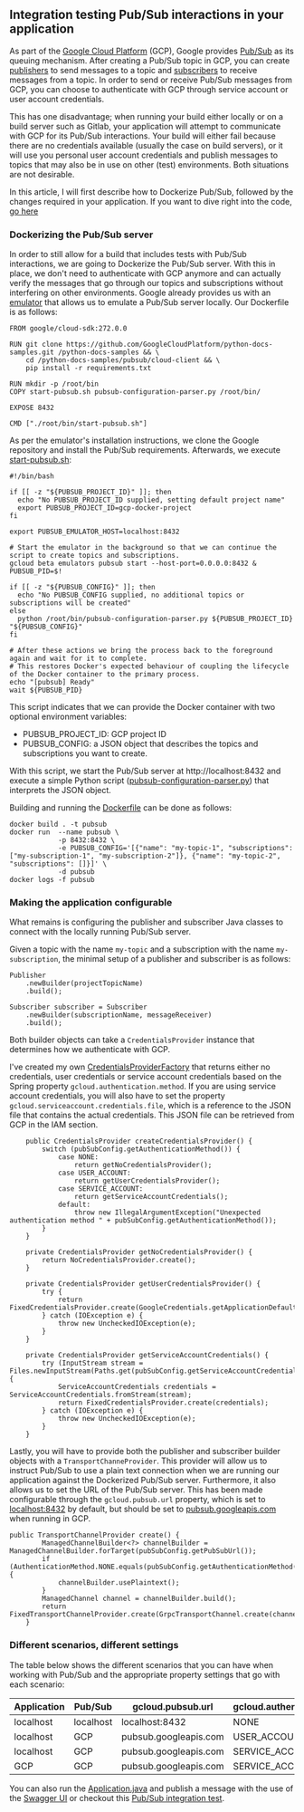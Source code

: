 ## Integration testing Pub/Sub interactions in your application

As part of the [Google Cloud Platform][1] (GCP), Google provides [Pub/Sub][2] as its queuing mechanism. 
After creating a Pub/Sub topic in GCP, you can create [publishers][3] to send messages to a topic and [subscribers][4] to receive messages from a topic.
In order to send or receive Pub/Sub messages from GCP, you can choose to authenticate with GCP through service account or user account credentials.

This has one disadvantage; when running your build either locally or on a build server such as Gitlab, your application will attempt to communicate with GCP for its Pub/Sub interactions.
Your build will either fail because there are no credentials available (usually the case on build servers), 
or it will use you personal user account credentials and publish messages to topics that may also be in use on other (test) environments. 
Both situations are not desirable. 

In this article, I will first describe how to Dockerize Pub/Sub, followed by the changes required in your application. 
If you want to dive right into the code, [go here][8] 

### Dockerizing the Pub/Sub server

In order to still allow for a build that includes tests with Pub/Sub interactions, we are going to Dockerize the Pub/Sub server. 
With this in place, we don't need to authenticate with GCP anymore and can actually verify the messages that go through our topics and subscriptions without interfering on other environments.
Google already provides us with an [emulator][5] that allows us to emulate a Pub/Sub server locally.
Our Dockerfile is as follows:

```
FROM google/cloud-sdk:272.0.0

RUN git clone https://github.com/GoogleCloudPlatform/python-docs-samples.git /python-docs-samples && \
    cd /python-docs-samples/pubsub/cloud-client && \
    pip install -r requirements.txt

RUN mkdir -p /root/bin
COPY start-pubsub.sh pubsub-configuration-parser.py /root/bin/

EXPOSE 8432

CMD ["./root/bin/start-pubsub.sh"]
``` 

As per the emulator's installation instructions, we clone the Google repository and install the Pub/Sub requirements.
Afterwards, we execute [start-pubsub.sh](src/test/resources/docker/start-pubsub.sh):
```
#!/bin/bash

if [[ -z "${PUBSUB_PROJECT_ID}" ]]; then
  echo "No PUBSUB_PROJECT_ID supplied, setting default project name"
  export PUBSUB_PROJECT_ID=gcp-docker-project
fi

export PUBSUB_EMULATOR_HOST=localhost:8432

# Start the emulator in the background so that we can continue the script to create topics and subscriptions.
gcloud beta emulators pubsub start --host-port=0.0.0.0:8432 &
PUBSUB_PID=$!

if [[ -z "${PUBSUB_CONFIG}" ]]; then
  echo "No PUBSUB_CONFIG supplied, no additional topics or subscriptions will be created"
else
  python /root/bin/pubsub-configuration-parser.py ${PUBSUB_PROJECT_ID} "${PUBSUB_CONFIG}"
fi

# After these actions we bring the process back to the foreground again and wait for it to complete.
# This restores Docker's expected behaviour of coupling the lifecycle of the Docker container to the primary process.
echo "[pubsub] Ready"
wait ${PUBSUB_PID}
```    

This script indicates that we can provide the Docker container with two optional environment variables:
* PUBSUB_PROJECT_ID: GCP project ID
* PUBSUB_CONFIG: a JSON object that describes the topics and subscriptions you want to create. 
 
With this script, we start the Pub/Sub server at http://localhost:8432 and execute a simple Python script ([pubsub-configuration-parser.py](src/test/resources/docker/pubsub-configuration-parser.py)) that interprets the JSON object.

Building and running the [Dockerfile](src/test/resources/docker/Dockerfile) can be done as follows:
```
docker build . -t pubsub
docker run  --name pubsub \
            -p 8432:8432 \
            -e PUBSUB_CONFIG='[{"name": "my-topic-1", "subscriptions": ["my-subscription-1", "my-subscription-2"]}, {"name": "my-topic-2", "subscriptions": []}]' \
            -d pubsub
docker logs -f pubsub 
```

### Making the application configurable

What remains is configuring the publisher and subscriber Java classes to connect with the locally running Pub/Sub server.

Given a topic with the name `my-topic` and a subscription with the name `my-subscription`, the minimal setup of a publisher and subscriber is as follows:

```
Publisher
    .newBuilder(projectTopicName)
    .build();
```
```
Subscriber subscriber = Subscriber
    .newBuilder(subscriptionName, messageReceiver)
    .build();
``` 

Both builder objects can take a `CredentialsProvider` instance that determines how we authenticate with GCP.

I've created my own [CredentialsProviderFactory](src/main/java/nl/luminis/articles/pubsub/auth/CredentialsProviderFactory.java) that returns either no credentials, user credentials or service account credentials based on the Spring property `gcloud.authentication.method`.
If you are using service account credentials, you will also have to set the property `gcloud.serviceaccount.credentials.file`, which is a reference to the JSON file that contains the actual credentials.
This JSON file can be retrieved from GCP in the IAM section.

```
    public CredentialsProvider createCredentialsProvider() {
        switch (pubSubConfig.getAuthenticationMethod()) {
            case NONE:
                return getNoCredentialsProvider();
            case USER_ACCOUNT:
                return getUserCredentialsProvider();
            case SERVICE_ACCOUNT:
                return getServiceAccountCredentials();
            default:
                throw new IllegalArgumentException("Unexpected authentication method " + pubSubConfig.getAuthenticationMethod());
        }
    }

    private CredentialsProvider getNoCredentialsProvider() {
        return NoCredentialsProvider.create();
    }

    private CredentialsProvider getUserCredentialsProvider() {
        try {
            return FixedCredentialsProvider.create(GoogleCredentials.getApplicationDefault());
        } catch (IOException e) {
            throw new UncheckedIOException(e);
        }
    }

    private CredentialsProvider getServiceAccountCredentials() {
        try (InputStream stream = Files.newInputStream(Paths.get(pubSubConfig.getServiceAccountCredentialsFile()))) {
            ServiceAccountCredentials credentials = ServiceAccountCredentials.fromStream(stream);
            return FixedCredentialsProvider.create(credentials);
        } catch (IOException e) {
            throw new UncheckedIOException(e);
        }
    }
```

Lastly, you will have to provide both the publisher and subscriber builder objects with a `TransportChanneProvider`.
This provider will allow us to instruct Pub/Sub to use a plain text connection when we are running our application against the Dockerized Pub/Sub server.
Furthermore, it also allows us to set the URL of the Pub/Sub server. 
This has been made configurable through the `gcloud.pubsub.url` property, which is set to [localhost:8432][6] by default, but should be set to [pubsub.googleapis.com][7] when running in GCP.
```
public TransportChannelProvider create() {
        ManagedChannelBuilder<?> channelBuilder = ManagedChannelBuilder.forTarget(pubSubConfig.getPubSubUrl());
        if (AuthenticationMethod.NONE.equals(pubSubConfig.getAuthenticationMethod())) {
            channelBuilder.usePlaintext();
        }
        ManagedChannel channel = channelBuilder.build();
        return FixedTransportChannelProvider.create(GrpcTransportChannel.create(channel));
    }
```

### Different scenarios, different settings

The table below shows the different scenarios that you can have when working with Pub/Sub and the appropriate property settings that go with each scenario:

| Application | Pub/Sub   | gcloud.pubsub.url     | gcloud.authentication.method | gcloud.serviceaccount.credentials.file |
|-------------|-----------|-----------------------|------------------------------|----------------------------------------|
| localhost   | localhost | localhost:8432        | NONE                         | N/A                                    |
| localhost   | GCP       | pubsub.googleapis.com | USER_ACCOUNT                 | N/A                                    |
| localhost   | GCP       | pubsub.googleapis.com | SERVICE_ACCOUNT              | /path/to/credentials.json              |
| GCP         | GCP       | pubsub.googleapis.com | SERVICE_ACCOUNT              | /path/to/credentials.json              |

You can also run the [Application.java](src/main/java/nl/luminis/articles/pubsub/Application.java) and publish a message with the use of the [Swagger UI][9]
or checkout this [Pub/Sub integration test](src/test/java/nl/luminis/articles/pubsub/PubSubIT).

[1]: https://cloud.google.com
[2]: https://cloud.google.com/pubsub/docs/overview
[3]: https://cloud.google.com/pubsub/docs/publisher
[4]: https://cloud.google.com/pubsub/docs/subscriber
[5]: https://cloud.google.com/pubsub/docs/emulator
[6]: localhost:8432
[7]: pubsub.googleapis.com
[8]: https://github.com/markkrijgsman/pubsub-integration-testing
[9]: localhost:8080/swagger-ui.html